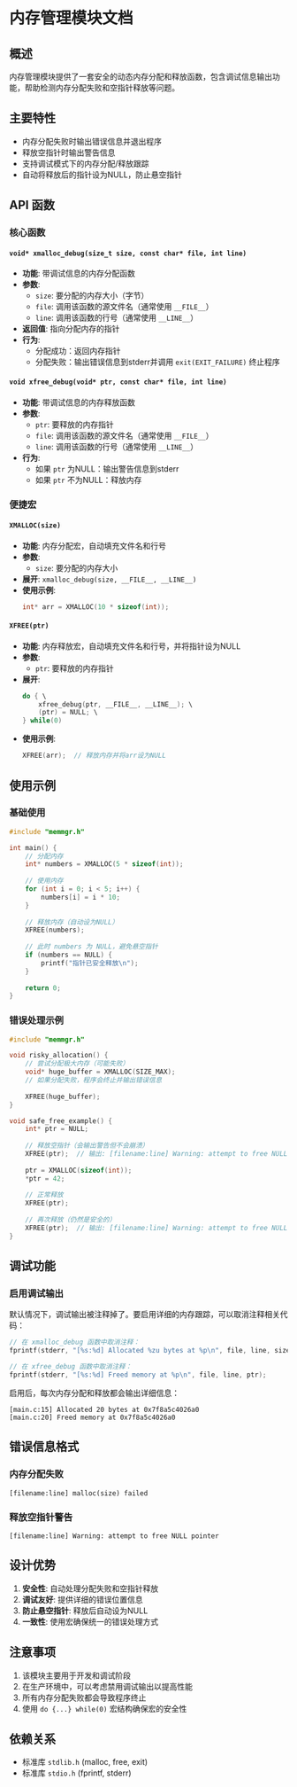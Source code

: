 # 内存管理模块文档

## 概述

内存管理模块提供了一套安全的动态内存分配和释放函数，包含调试信息输出功能，帮助检测内存分配失败和空指针释放等问题。

## 主要特性

- 内存分配失败时输出错误信息并退出程序
- 释放空指针时输出警告信息
- 支持调试模式下的内存分配/释放跟踪
- 自动将释放后的指针设为NULL，防止悬空指针

## API 函数

### 核心函数

#### `void* xmalloc_debug(size_t size, const char* file, int line)`
- **功能**: 带调试信息的内存分配函数
- **参数**: 
  - `size`: 要分配的内存大小（字节）
  - `file`: 调用该函数的源文件名（通常使用 `__FILE__`）
  - `line`: 调用该函数的行号（通常使用 `__LINE__`）
- **返回值**: 指向分配内存的指针
- **行为**:
  - 分配成功：返回内存指针
  - 分配失败：输出错误信息到stderr并调用 `exit(EXIT_FAILURE)` 终止程序

#### `void xfree_debug(void* ptr, const char* file, int line)`
- **功能**: 带调试信息的内存释放函数
- **参数**: 
  - `ptr`: 要释放的内存指针
  - `file`: 调用该函数的源文件名（通常使用 `__FILE__`）
  - `line`: 调用该函数的行号（通常使用 `__LINE__`）
- **行为**:
  - 如果 `ptr` 为NULL：输出警告信息到stderr
  - 如果 `ptr` 不为NULL：释放内存

### 便捷宏

#### `XMALLOC(size)`
- **功能**: 内存分配宏，自动填充文件名和行号
- **参数**: 
  - `size`: 要分配的内存大小
- **展开**: `xmalloc_debug(size, __FILE__, __LINE__)`
- **使用示例**:
  ```c
  int* arr = XMALLOC(10 * sizeof(int));
  ```

#### `XFREE(ptr)`
- **功能**: 内存释放宏，自动填充文件名和行号，并将指针设为NULL
- **参数**: 
  - `ptr`: 要释放的内存指针
- **展开**: 
  ```c
  do { \
      xfree_debug(ptr, __FILE__, __LINE__); \
      (ptr) = NULL; \
  } while(0)
  ```
- **使用示例**:
  ```c
  XFREE(arr);  // 释放内存并将arr设为NULL
  ```

## 使用示例

### 基础使用

```c
#include "memmgr.h"

int main() {
    // 分配内存
    int* numbers = XMALLOC(5 * sizeof(int));
    
    // 使用内存
    for (int i = 0; i < 5; i++) {
        numbers[i] = i * 10;
    }
    
    // 释放内存（自动设为NULL）
    XFREE(numbers);
    
    // 此时 numbers 为 NULL，避免悬空指针
    if (numbers == NULL) {
        printf("指针已安全释放\n");
    }
    
    return 0;
}
```

### 错误处理示例

```c
#include "memmgr.h"

void risky_allocation() {
    // 尝试分配极大内存（可能失败）
    void* huge_buffer = XMALLOC(SIZE_MAX);
    // 如果分配失败，程序会终止并输出错误信息
    
    XFREE(huge_buffer);
}

void safe_free_example() {
    int* ptr = NULL;
    
    // 释放空指针（会输出警告但不会崩溃）
    XFREE(ptr);  // 输出: [filename:line] Warning: attempt to free NULL pointer
    
    ptr = XMALLOC(sizeof(int));
    *ptr = 42;
    
    // 正常释放
    XFREE(ptr);
    
    // 再次释放（仍然是安全的）
    XFREE(ptr);  // 输出: [filename:line] Warning: attempt to free NULL pointer
}
```

## 调试功能

### 启用调试输出

默认情况下，调试输出被注释掉了。要启用详细的内存跟踪，可以取消注释相关代码：

```c
// 在 xmalloc_debug 函数中取消注释：
fprintf(stderr, "[%s:%d] Allocated %zu bytes at %p\n", file, line, size, ptr);

// 在 xfree_debug 函数中取消注释：
fprintf(stderr, "[%s:%d] Freed memory at %p\n", file, line, ptr);
```

启用后，每次内存分配和释放都会输出详细信息：

```
[main.c:15] Allocated 20 bytes at 0x7f8a5c4026a0
[main.c:20] Freed memory at 0x7f8a5c4026a0
```

## 错误信息格式

### 内存分配失败
```
[filename:line] malloc(size) failed
```

### 释放空指针警告
```
[filename:line] Warning: attempt to free NULL pointer
```

## 设计优势

1. **安全性**: 自动处理分配失败和空指针释放
2. **调试友好**: 提供详细的错误位置信息
3. **防止悬空指针**: 释放后自动设为NULL
4. **一致性**: 使用宏确保统一的错误处理方式

## 注意事项

1. 该模块主要用于开发和调试阶段
2. 在生产环境中，可以考虑禁用调试输出以提高性能
3. 所有内存分配失败都会导致程序终止
4. 使用 `do {...} while(0)` 宏结构确保宏的安全性

## 依赖关系

- 标准库 `stdlib.h` (malloc, free, exit)
- 标准库 `stdio.h` (fprintf, stderr)
